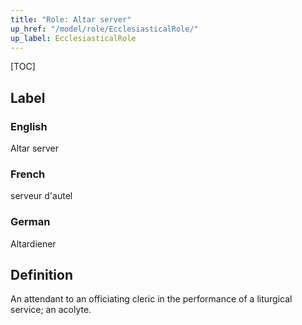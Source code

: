```yaml
---
title: "Role: Altar server"
up_href: "/model/role/EcclesiasticalRole/"
up_label: EcclesiasticalRole
---
```


[TOC]

## Label

### English
Altar server

### French
serveur d'autel

### German
Altardiener

## Definition
An attendant to an officiating cleric in the performance of a liturgical service; an acolyte.
